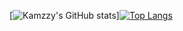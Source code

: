 [![Kamzzy's GitHub stats](https://github-readme-stats.vercel.app/api?username=kamzzy&theme=algolia&count_private=true&show_icons=true)][![Top Langs](https://github-readme-stats.vercel.app/api/top-langs/?username=kamzzy&layout=compact)](https://github.com/kamzzy/README.md)
<!-- [![Top Langs](https://github-readme-stats.vercel.app/api/top-langs/?username=kamzzy&layout=compact)](https://github.com/kamzzy/README.md) -->
